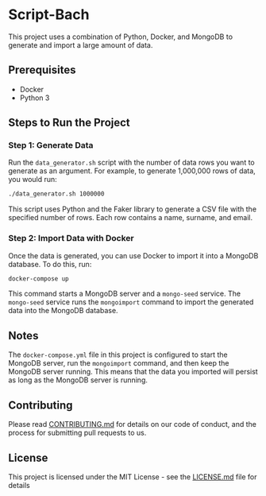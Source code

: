 # Script-Bach

This project uses a combination of Python, Docker, and MongoDB to generate and import a large amount of data.

## Prerequisites

- Docker
- Python 3

## Steps to Run the Project

### Step 1: Generate Data

Run the `data_generator.sh` script with the number of data rows you want to generate as an argument. For example, to generate 1,000,000 rows of data, you would run:

```bash
./data_generator.sh 1000000
```

This script uses Python and the Faker library to generate a CSV file with the specified number of rows. Each row contains a name, surname, and email.

### Step 2: Import Data with Docker

Once the data is generated, you can use Docker to import it into a MongoDB database. To do this, run:

```bash
docker-compose up
```

This command starts a MongoDB server and a `mongo-seed` service. The `mongo-seed` service runs the `mongoimport` command to import the generated data into the MongoDB database.

## Notes

The `docker-compose.yml` file in this project is configured to start the MongoDB server, run the `mongoimport` command, and then keep the MongoDB server running. This means that the data you imported will persist as long as the MongoDB server is running.

## Contributing

Please read [CONTRIBUTING.md](CONTRIBUTING.md) for details on our code of conduct, and the process for submitting pull requests to us.

## License

This project is licensed under the MIT License - see the [LICENSE.md](LICENSE.md) file for details
